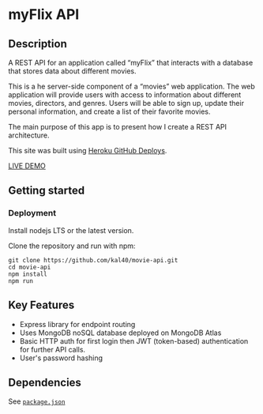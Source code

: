 # myFlix API

## Description

A REST API for an application called “myFlix” that interacts with a database that stores data about different movies.

This is a he server-side component of a “movies” web application. The web application will provide users with access to information about different movies, directors, and genres. Users will be able to sign up, update their personal information, and create a list of their favorite movies.

The main purpose of this app is to present how I create a REST API architecture.

This site was built using [Heroku GitHub Deploys](https://devcenter.heroku.com/articles/github-integration).

[LIVE DEMO](https://myflixapi.smartcoder.dev/)

## Getting started

### Deployment

Install nodejs LTS or the latest version.

Clone the repository and run with npm:

```shell
git clone https://github.com/kal40/movie-api.git
cd movie-api
npm install
npm run
```

## Key Features

- Express library for endpoint routing
- Uses MongoDB noSQL database deployed on MongoDB Atlas
- Basic HTTP auth for first login then JWT (token-based) authentication for further API calls.
- User's password hashing

## Dependencies

See [`package.json`](https://raw.githubusercontent.com/kal40/movie-api/master/package.json)
